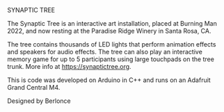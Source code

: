 SYNAPTIC TREE

The Synaptic Tree is an interactive art installation, placed at Burning Man 2022, and now resting at the Paradise Ridge Winery in Santa Rosa, CA.

The tree contains thousands of LED lights that perform animation effects and speakers for audio effects. The tree can also play an interactive memory game for up to 5 participants using large touchpads on the tree trunk. More info at https://synaptictree.org.

This is code was developed on Arduino in C++ and runs on an Adafruit Grand Central M4.

Designed by Berlonce
